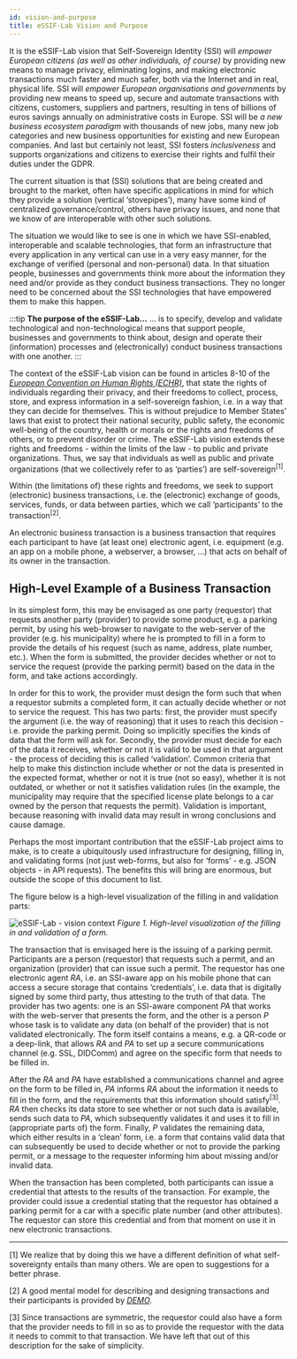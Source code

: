 ```yaml
---
id: vision-and-purpose
title: eSSIF-Lab Vision and Purpose
---
```


It is the eSSIF-Lab vision that Self-Sovereign Identity (SSI) will *empower European citizens (as well as other individuals, of course)* by providing new means to manage privacy, eliminating logins, and making electronic transactions much faster and much safer, both via the Internet and in real, physical life. SSI will *empower European organisations and governments* by providing new means to speed up, secure and automate transactions with citizens, customers, suppliers and partners, resulting in tens of billions of euros savings annually on administrative costs in Europe. SSI will be *a new business ecosystem paradigm* with thousands of new jobs, many new job categories and new business opportunities for existing and new European companies. And last but certainly not least, SSI fosters *inclusiveness* and supports organizations and citizens to exercise their rights and fulfil their duties under the GDPR.

The current situation is that (SSI) solutions that are being created and brought to the market, often have specific applications in mind for which they provide a solution (vertical ‘stovepipes’), many have some kind of centralized governance/control, others have privacy issues, and none that we know of are interoperable with other such solutions.

The situation we would like to see is one in which we have SSI-enabled, interoperable and scalable technologies, that form an infrastructure that every application in any vertical can use in a very easy manner, for the exchange of verified (personal and non-personal) data. In that situation people, businesses and governments think more about the information they need and/or provide as they conduct business transactions. They no longer need to be concerned about the SSI technologies that have empowered them to make this happen.

:::tip **The purpose of the eSSIF-Lab...**
... is to specify, develop and validate technological and non-technological means that support people, businesses and governments to think about, design and operate their (information) processes and (electronically) conduct business transactions with one another.
:::

The context of the eSSIF-Lab vision can be found in articles 8-10 of the [*European Convention on Human Rights (ECHR)*](https://www.echr.coe.int/Pages/home.aspx?p=basictexts/convention), that state the rights of individuals regarding their privacy, and their freedoms to collect, process, store, and express information in a self-sovereign fashion, i.e. in a way that they can decide for themselves. This is without prejudice to Member States’ laws that exist to protect their national security, public safety, the economic well-being of the country, health or morals or the rights and freedoms of others, or to prevent disorder or crime. The eSSIF-Lab vision extends these rights and freedoms - within the limits of the law - to public and private organizations. Thus, we say that individuals as well as public and private organizations (that we collectively refer to as ‘parties’) are self-sovereign<sup>[1]</sup>.

Within (the limitations of) these rights and freedoms, we seek to support (electronic) business transactions, i.e. the (electronic) exchange of goods, services, funds, or data between parties, which we call ‘participants’ to the transaction<sup>[2]</sup>.

An electronic business transaction is a business transaction that requires each participant to have (at least one) electronic agent, i.e. equipment (e.g. an app on a mobile phone, a webserver, a browser, …) that acts on behalf of its owner in the transaction.

## High-Level Example of a Business Transaction

In its simplest form, this may be envisaged as one party (requestor) that requests another party (provider) to provide some product, e.g. a parking permit, by using his web-browser to navigate to the web-server of the provider (e.g. his municipality) where he is prompted to fill in a form to provide the details of his request (such as name, address, plate number, etc.). When the form is submitted, the provider decides whether or not to service the request (provide the parking permit) based on the data in the form, and take actions accordingly.

In order for this to work, the provider must design the form such that when a requestor submits a completed form, it can actually decide whether or not to service the request. This has two parts: first, the provider must specify the argument (i.e. the way of reasoning) that it uses to reach this decision - i.e. provide the parking permit. Doing so implicitly specifies the kinds of data that the form will ask for. Secondly, the provider must decide for each of the data it receives, whether or not it is valid to be used in that argument - the process of deciding this is called ‘validation’. Common criteria that help to make this distinction include whether or not the data is presented in the expected format, whether or not it is true (not so easy), whether it is not outdated, or whether or not it satisfies validation rules (in the example, the municipality may require that the specified license plate belongs to a car owned by the person that requests the permit). Validation is important, because reasoning with invalid data may result in wrong conclusions and cause damage.

Perhaps the most important contribution that the eSSIF-Lab project aims to make, is to create a ubiquitously used infrastructure for designing, filling in, and validating forms (not just web-forms, but also for ‘forms’ - e.g. JSON objects - in API requests). The benefits this will bring are enormous, but outside the scope of this document to list.

The figure below is a high-level visualization of the filling in and validation parts:

![eSSIF-Lab - vision context](../images/vision-context.png) *Figure 1. High-level visualization of the filling in and validation of a form.*

The transaction that is envisaged here is the issuing of a parking permit. Participants are a person (requestor) that requests such a permit, and an organization (provider) that can issue such a permit. The requestor has one electronic agent *RA*, i.e. an SSI-aware app on his mobile phone that can access a secure storage that contains ‘credentials’, i.e. data that is digitally signed by some third party, thus attesting to the truth of that data. The provider has two agents: one is an SSI-aware component *PA* that works with the web-server that presents the form, and the other is a person *P* whose task is to validate any data (on behalf of the provider) that is not validated electronically. The form itself contains a means, e.g. a QR-code or a deep-link, that allows *RA* and *PA* to set up a secure communications channel (e.g. SSL, DIDComm) and agree on the specific form that needs to be filled in.

After the *RA* and *PA* have established a communications channel and agree on the form to be filled in, *PA* informs *RA* about the information it needs to fill in the form, and the requirements that this information should satisfy<sup>[3]</sup>. *RA* then checks its data store to see whether or not such data is available, sends such data to *PA*, which subsequently validates it and uses it to fill in (appropriate parts of) the form. Finally, *P* validates the remaining data, which either results in a ‘clean’ form, i.e. a form that contains valid data that can subsequently be used to decide whether or not to provide the parking permit, or a message to the requester informing him about missing and/or invalid data.

When the transaction has been completed, both participants can issue a credential that attests to the results of the transaction. For example, the provider could issue a credential stating that the requestor has obtained a parking permit for a car with a specific plate number (and other attributes). The requestor can store this credential and from that moment on use it in new electronic transactions.

--------

[1] We realize that by doing this we have a different definition of what self-sovereignty entails than many others. We are open to suggestions for a better phrase.

[2] A good mental model for describing and designing transactions and their participants is provided by [*DEMO*](https://en.wikipedia.org/wiki/Design_%26_Engineering_Methodology_for_Organizations).

[3] Since transactions are symmetric, the requestor could also have a form that the provider needs to fill in so as to provide the requestor with the data it needs to commit to that transaction. We have left that out of this description for the sake of simplicity. 
